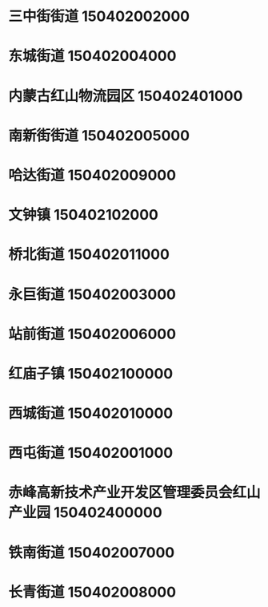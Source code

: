 # 三中街街道 150402002000
# 东城街道 150402004000
# 内蒙古红山物流园区 150402401000
# 南新街街道 150402005000
# 哈达街道 150402009000
# 文钟镇 150402102000
# 桥北街道 150402011000
# 永巨街道 150402003000
# 站前街道 150402006000
# 红庙子镇 150402100000
# 西城街道 150402010000
# 西屯街道 150402001000
# 赤峰高新技术产业开发区管理委员会红山产业园 150402400000
# 铁南街道 150402007000
# 长青街道 150402008000
